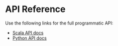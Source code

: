 <!--
 -- Copyright 2021 IBM Corp.
 -- SPDX-License-Identifier: Apache-2.0
 -->

# API Reference

Use the following links for the full programmatic API:

- [Scala API docs](../scaladoc/index.html)
- [Python API docs](../pythondoc/index.html)